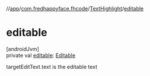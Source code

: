 //[app](../../../index.md)/[com.fredhappyface.fhcode](../index.md)/[TextHighlight](index.md)/[editable](editable.md)

# editable

[androidJvm]\
private val [editable](editable.md): [Editable](https://developer.android.com/reference/kotlin/android/text/Editable.html)

targetEditText.text is the editable text
